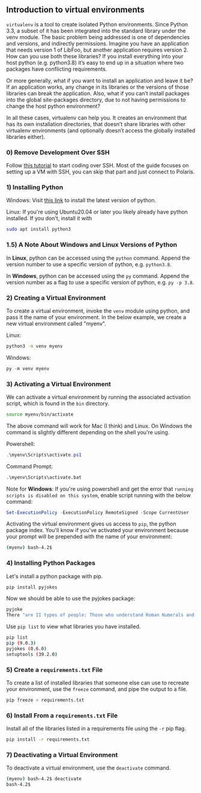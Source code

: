 ## Introduction to virtual environments 

`virtualenv` is a tool to create isolated Python environments. Since Python 3.3, a subset of it has been integrated into the standard library under the venv module. The basic problem being addressed is one of dependencies and versions, and indirectly permissions. Imagine you have an application that needs version 1 of LibFoo, but another application requires version 2. How can you use both these libraries? If you install everything into your host python (e.g. python3.8) it’s easy to end up in a situation where two packages have conflicting requirements.

Or more generally, what if you want to install an application and leave it be? If an application works, any change in its libraries or the versions of those libraries can break the application. Also, what if you can’t install packages into the global site-packages directory, due to not having permissions to change the host python environment?

In all these cases, virtualenv can help you. It creates an environment that has its own installation directories, that doesn’t share libraries with other virtualenv environments (and optionally doesn’t access the globally installed libraries either).

### 0) Remove Development Over SSH

Follow [this tutorial](https://code.visualstudio.com/docs/remote/ssh-tutorial) to start coding over SSH. Most of the guide focuses on setting up a VM with SSH, you can skip that part and just connect to Polaris.

### 1) Installing Python

Windows: Visit [this link](https://www.python.org/) to install the latest version of python. 

Linux: If you're using Ubuntu20.04 or later you likely already have python installed. If you don't, install it with
```bash
sudo apt install python3
```

### 1.5) A Note About Windows and Linux Versions of Python

In **Linux**, python can be accessed using the `python` command. Append the version number to use a specific version of python, e.g. `python3.8`.

In **Windows**, python can be accessed using the `py` command. Append the version number as a flag to use a specific version of python, e.g. `py -p 3.8`.

### 2) Creating a Virtual Environment

To create a virtual environment, invoke the `venv` module using python, and pass it the name of your environment. In the below example, we create a new virtual environment called "myenv".

Linux:
```bash
python3 -m venv myenv
```

Windows: 
```powershell
py -m venv myenv
```

### 3) Activating a Virtual Environment

We can activate a virtual environment by running the associated activation script, which is found in the `bin` directory. 

```bash
source myenv/bin/activate
```

The above command will work for Mac (I think) and Linux. On Windows the command is slightly different depending on the shell you're using. 

Powershell: 
```powershell
.\myenv\Scripts\activate.ps1
```

Command Prompt: 
```cmd
.\myenv\Scripts\activate.bat
```

Note for **Windows**: If you're using powershell and get the error that `running scripts is disabled on this system`, enable script running with the below command: 
```powershell
Set-ExecutionPolicy -ExecutionPolicy RemoteSigned -Scope CurrentUser
```

Activating the virtual environment gives us access to `pip`, the python package index. You'll know if you've activated your environment because your prompt will be prepended with the name of your environment: 

```bash
(myenv) bash-4.2$
```

### 4) Installing Python Packages

Let's install a python package with pip. 

```bash
pip install pyjokes
```

Now we should be able to use the pyjokes package:
```bash
pyjoke
There "are II types of people: Those who understand Roman Numerals and those who don't."
```

Use `pip list` to view what libraries you have installed.

```bash
pip list
pip (9.0.3)
pyjokes (0.6.0)
setuptools (39.2.0)
```

### 5) Create a `requirements.txt` File

To create a list of installed libraries that someone else can use to recreate your environment, use the `freeze` command, and pipe the output to a file. 

```bash
pip freeze > requirements.txt
```

### 6) Install From a `requirements.txt` File

Install all of the libraries listed in a requirements file using the `-r` pip flag. 

```bash
pip install -r requirements.txt
```

### 7) Deactivating a Virtual Environment

To deactivate a virtual environment, use the `deactivate` command.

```bash
(myenv) bash-4.2$ deactivate
bash-4.2$
```
